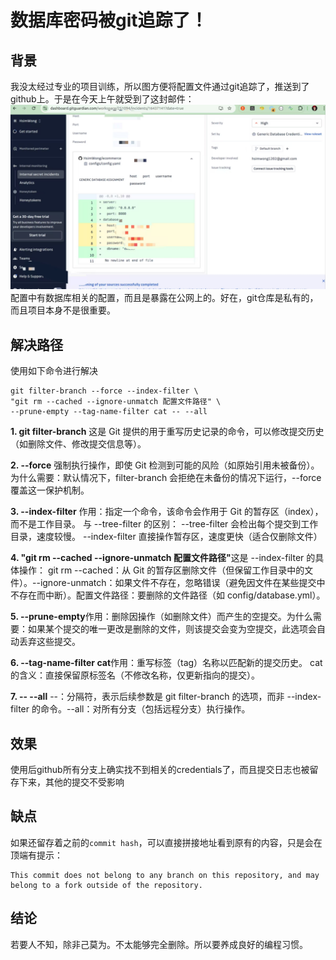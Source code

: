 # 数据库密码被git追踪了！
## 背景
我没太经过专业的项目训练，所以图方便将配置文件通过git追踪了，推送到了github上。于是在今天上午就受到了这封邮件：
![Img1](image/git-pushed-credentials/1744290082250.png)
配置中有数据库相关的配置，而且是暴露在公网上的。好在，git仓库是私有的，而且项目本身不是很重要。



## 解决路径
使用如下命令进行解决
```
git filter-branch --force --index-filter \
"git rm --cached --ignore-unmatch 配置文件路径" \
--prune-empty --tag-name-filter cat -- --all
```
**1. git filter-branch​​** 
这是 Git 提供的用于重写历史记录的命令，可以修改提交历史（如删除文件、修改提交信息等）。

**​​2. --force​​**
​​强制执行操作，即使 Git 检测到可能的风险（如原始引用未被备份）。
​​为什么需要​​：默认情况下，filter-branch 会拒绝在未备份的情况下运行，--force 覆盖这一保护机制。

**​​3. --index-filter​​**
​​作用​​：指定一个命令，该命令会作用于 Git 的暂存区（index），而不是工作目录。
​​与 --tree-filter 的区别​​：
--tree-filter 会检出每个提交到工作目录，速度较慢。
--index-filter 直接操作暂存区，速度更快（适合仅删除文件）

​​**4. "git rm --cached --ignore-unmatch 配置文件路径"​​**
这是 --index-filter 的具体操作：
​​git rm --cached​​：从 Git 的暂存区删除文件（但保留工作目录中的文件）。
​​--ignore-unmatch​​：如果文件不存在，忽略错误（避免因文件在某些提交中不存在而中断）。
​​配置文件路径​​：要删除的文件路径（如 config/database.yml）。

**​​5. --prune-empty​​**
​​作用​​：删除因操作（如删除文件）而产生的空提交。
​​为什么需要​​：如果某个提交的唯一更改是删除的文件，则该提交会变为空提交，此选项会自动丢弃这些提交。

**​​6. --tag-name-filter cat​​**
​​作用​​：重写标签（tag）名称以匹配新的提交历史。
​​cat​​ 的含义：直接保留原标签名（不修改名称，仅更新指向的提交）。

**​​7. -- --all​​**
​​--​​：分隔符，表示后续参数是 git filter-branch 的选项，而非 --index-filter 的命令。
​​--all​​：对所有分支（包括远程分支）执行操作。

## 效果
使用后github所有分支上确实找不到相关的credentials了，而且提交日志也被留存下来，其他的提交不受影响

## 缺点
如果还留存着之前的`commit hash`，可以直接拼接地址看到原有的内容，只是会在顶端有提示：
```
This commit does not belong to any branch on this repository, and may belong to a fork outside of the repository.
```
## 结论
若要人不知，除非己莫为。不太能够完全删除。所以要养成良好的编程习惯。


